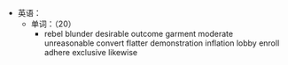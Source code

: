 - 英语：
	- 单词：（20）
		- rebel
		  blunder
		  desirable
		  outcome
		  garment
		  moderate
		  unreasonable
		  convert
		  flatter
		  demonstration
		  inflation
		  lobby
		  enroll
		  adhere
		  exclusive
		  likewise